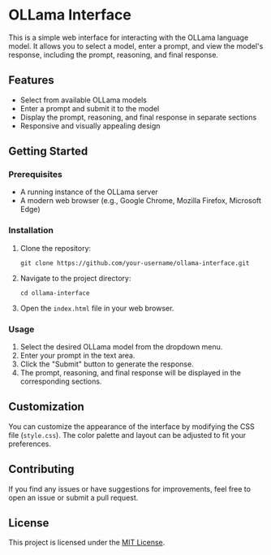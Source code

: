# OLLama Interface

This is a simple web interface for interacting with the OLLama language model. It allows you to select a model, enter a prompt, and view the model's response, including the prompt, reasoning, and final response.

## Features

- Select from available OLLama models
- Enter a prompt and submit it to the model
- Display the prompt, reasoning, and final response in separate sections
- Responsive and visually appealing design

## Getting Started

### Prerequisites

- A running instance of the OLLama server
- A modern web browser (e.g., Google Chrome, Mozilla Firefox, Microsoft Edge)

### Installation

1. Clone the repository:

   ```
   git clone https://github.com/your-username/ollama-interface.git
   ```

2. Navigate to the project directory:

   ```
   cd ollama-interface
   ```

3. Open the `index.html` file in your web browser.

### Usage

1. Select the desired OLLama model from the dropdown menu.
2. Enter your prompt in the text area.
3. Click the "Submit" button to generate the response.
4. The prompt, reasoning, and final response will be displayed in the corresponding sections.

## Customization

You can customize the appearance of the interface by modifying the CSS file (`style.css`). The color palette and layout can be adjusted to fit your preferences.

## Contributing

If you find any issues or have suggestions for improvements, feel free to open an issue or submit a pull request.

## License

This project is licensed under the [MIT License](LICENSE).